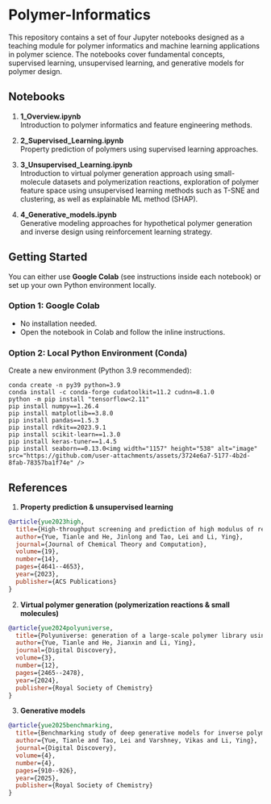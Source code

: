 # Polymer-Informatics
This repository contains a set of four Jupyter notebooks designed as a teaching module for polymer informatics and machine learning applications in polymer science. The notebooks cover fundamental concepts, supervised learning, unsupervised learning, and generative models for polymer design.

## Notebooks

1. **1_Overview.ipynb**  
   Introduction to polymer informatics and feature engineering methods.

2. **2_Supervised_Learning.ipynb**  
   Property prediction of polymers using supervised learning approaches.

3. **3_Unsupervised_Learning.ipynb**  
   Introduction to virtual polymer generation approach using small-molecule datasets and polymerization reactions, exploration of polymer feature space using unsupervised learning methods such as T-SNE and clustering, as well as explainable ML method (SHAP).

4. **4_Generative_models.ipynb**  
   Generative modeling approaches for hypothetical polymer generation and inverse design using reinforcement learning strategy.

## Getting Started

You can either use **Google Colab** (see instructions inside each notebook) or set up your own Python environment locally.

### Option 1: Google Colab
- No installation needed.  
- Open the notebook in Colab and follow the inline instructions.

### Option 2: Local Python Environment (Conda)

Create a new environment (Python 3.9 recommended):
```
conda create -n py39 python=3.9
conda install -c conda-forge cudatoolkit=11.2 cudnn=8.1.0
python -m pip install "tensorflow<2.11"
pip install numpy==1.26.4
pip install matplotlib==3.8.0
pip install pandas==1.5.3
pip install rdkit==2023.9.1
pip install scikit-learn==1.3.0
pip install keras-tuner==1.4.5
pip install seaborn==0.13.0<img width="1157" height="538" alt="image" src="https://github.com/user-attachments/assets/3724e6a7-5177-4b2d-8fab-78357ba1f74e" />
```

## References
1. **Property prediction & unsupervised learning**

```bibtex
@article{yue2023high,
  title={High-throughput screening and prediction of high modulus of resilience polymers using explainable machine learning},
  author={Yue, Tianle and He, Jinlong and Tao, Lei and Li, Ying},
  journal={Journal of Chemical Theory and Computation},
  volume={19},
  number={14},
  pages={4641--4653},
  year={2023},
  publisher={ACS Publications}
}
```

2. **Virtual polymer generation (polymerization reactions & small molecules)**

```bibtex
@article{yue2024polyuniverse,
  title={Polyuniverse: generation of a large-scale polymer library using rule-based polymerization reactions for polymer informatics},
  author={Yue, Tianle and He, Jianxin and Li, Ying},
  journal={Digital Discovery},
  volume={3},
  number={12},
  pages={2465--2478},
  year={2024},
  publisher={Royal Society of Chemistry}
}
```

3. **Generative models**
```bibtex
@article{yue2025benchmarking,
  title={Benchmarking study of deep generative models for inverse polymer design},
  author={Yue, Tianle and Tao, Lei and Varshney, Vikas and Li, Ying},
  journal={Digital Discovery},
  volume={4},
  number={4},
  pages={910--926},
  year={2025},
  publisher={Royal Society of Chemistry}
}
```

